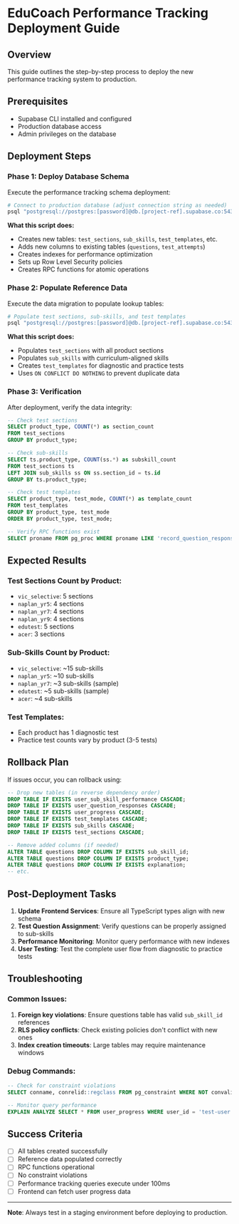 # EduCoach Performance Tracking Deployment Guide

## Overview
This guide outlines the step-by-step process to deploy the new performance tracking system to production.

## Prerequisites
- Supabase CLI installed and configured
- Production database access
- Admin privileges on the database

## Deployment Steps

### Phase 1: Deploy Database Schema
Execute the performance tracking schema deployment:

```bash
# Connect to production database (adjust connection string as needed)
psql "postgresql://postgres:[password]@db.[project-ref].supabase.co:5432/postgres" -f scripts/deploy-performance-tracking.sql
```

**What this script does:**
- Creates new tables: `test_sections`, `sub_skills`, `test_templates`, etc.
- Adds new columns to existing tables (`questions`, `test_attempts`)
- Creates indexes for performance optimization
- Sets up Row Level Security policies
- Creates RPC functions for atomic operations

### Phase 2: Populate Reference Data
Execute the data migration to populate lookup tables:

```bash
# Populate test sections, sub-skills, and test templates
psql "postgresql://postgres:[password]@db.[project-ref].supabase.co:5432/postgres" -f scripts/populate-reference-data.sql
```

**What this script does:**
- Populates `test_sections` with all product sections
- Populates `sub_skills` with curriculum-aligned skills
- Creates `test_templates` for diagnostic and practice tests
- Uses `ON CONFLICT DO NOTHING` to prevent duplicate data

### Phase 3: Verification
After deployment, verify the data integrity:

```sql
-- Check test sections
SELECT product_type, COUNT(*) as section_count 
FROM test_sections 
GROUP BY product_type;

-- Check sub-skills
SELECT ts.product_type, COUNT(ss.*) as subskill_count
FROM test_sections ts
LEFT JOIN sub_skills ss ON ss.section_id = ts.id
GROUP BY ts.product_type;

-- Check test templates
SELECT product_type, test_mode, COUNT(*) as template_count
FROM test_templates
GROUP BY product_type, test_mode
ORDER BY product_type, test_mode;

-- Verify RPC functions exist
SELECT proname FROM pg_proc WHERE proname LIKE 'record_question_response';
```

## Expected Results

### Test Sections Count by Product:
- `vic_selective`: 5 sections
- `naplan_yr5`: 4 sections  
- `naplan_yr7`: 4 sections
- `naplan_yr9`: 4 sections
- `edutest`: 5 sections
- `acer`: 3 sections

### Sub-Skills Count by Product:
- `vic_selective`: ~15 sub-skills
- `naplan_yr5`: ~10 sub-skills
- `naplan_yr7`: ~3 sub-skills (sample)
- `edutest`: ~5 sub-skills (sample)
- `acer`: ~4 sub-skills

### Test Templates:
- Each product has 1 diagnostic test
- Practice test counts vary by product (3-5 tests)

## Rollback Plan
If issues occur, you can rollback using:

```sql
-- Drop new tables (in reverse dependency order)
DROP TABLE IF EXISTS user_sub_skill_performance CASCADE;
DROP TABLE IF EXISTS user_question_responses CASCADE;
DROP TABLE IF EXISTS user_progress CASCADE;
DROP TABLE IF EXISTS test_templates CASCADE;
DROP TABLE IF EXISTS sub_skills CASCADE;
DROP TABLE IF EXISTS test_sections CASCADE;

-- Remove added columns (if needed)
ALTER TABLE questions DROP COLUMN IF EXISTS sub_skill_id;
ALTER TABLE questions DROP COLUMN IF EXISTS product_type;
ALTER TABLE questions DROP COLUMN IF EXISTS explanation;
-- etc.
```

## Post-Deployment Tasks

1. **Update Frontend Services**: Ensure all TypeScript types align with new schema
2. **Test Question Assignment**: Verify questions can be properly assigned to sub-skills
3. **Performance Monitoring**: Monitor query performance with new indexes
4. **User Testing**: Test the complete user flow from diagnostic to practice tests

## Troubleshooting

### Common Issues:
1. **Foreign key violations**: Ensure questions table has valid `sub_skill_id` references
2. **RLS policy conflicts**: Check existing policies don't conflict with new ones
3. **Index creation timeouts**: Large tables may require maintenance windows

### Debug Commands:
```sql
-- Check for constraint violations
SELECT conname, conrelid::regclass FROM pg_constraint WHERE NOT convalidated;

-- Monitor query performance
EXPLAIN ANALYZE SELECT * FROM user_progress WHERE user_id = 'test-user';
```

## Success Criteria
- [ ] All tables created successfully
- [ ] Reference data populated correctly
- [ ] RPC functions operational
- [ ] No constraint violations
- [ ] Performance tracking queries execute under 100ms
- [ ] Frontend can fetch user progress data

---

**Note**: Always test in a staging environment before deploying to production. 